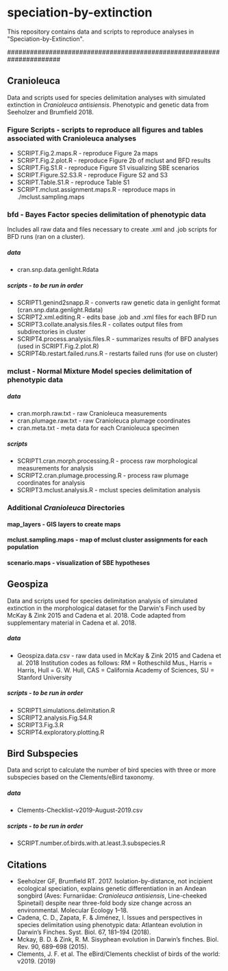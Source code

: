 # speciation-by-extinction

This repository contains data and scripts to reproduce analyses in "Speciation-by-Extinction".


######################################################################


## Cranioleuca

Data and scripts used for species delimitation analyses with simulated extinction in *Cranioleuca antisiensis*. Phenotypic and genetic data from Seeholzer and Brumfield 2018. 

### Figure Scripts - scripts to reproduce all figures and tables associated with Cranioleuca analyses
- SCRIPT.Fig.2.maps.R - reproduce Figure 2a maps
- SCRIPT.Fig.2.plot.R - reproduce Figure 2b of mclust and BFD results
- SCRIPT.Fig.S1.R - reproduce Figure S1 visualizing SBE scenarios
- SCRIPT.Figure.S2.S3.R - reproduce Figure S2 and S3
- SCRIPT.Table.S1.R - reproduce Table S1
- SCRIPT.mclust.assignment.maps.R - reproduce maps in ./mclust.sampling.maps

### bfd - Bayes Factor species delimitation of phenotypic data

Includes all raw data and files necessary to create .xml and .job scripts for BFD runs (ran on a cluster).

##### data
- cran.snp.data.genlight.Rdata

##### scripts - to be run in order
- SCRIPT1.genind2snapp.R - converts raw genetic data in genlight format (cran.snp.data.genlight.Rdata)
- SCRIPT2.xml.editing.R - edits base .job and .xml files for each BFD run
- SCRIPT3.collate.analysis.files.R - collates output files from subdirectories in cluster
- SCRIPT4.process.analysis.files.R - summarizes results of BFD analyses (used in SCRIPT.Fig.2.plot.R)
- SCRIPT4b.restart.failed.runs.R - restarts failed runs (for use on cluster)

### mclust - Normal Mixture Model species delimitation of phenotypic data

##### data
- cran.morph.raw.txt - raw Cranioleuca measurements
- cran.plumage.raw.txt - raw Cranioleuca plumage coordinates
- cran.meta.txt - meta data for each Cranioleuca specimen

##### scripts
- SCRIPT1.cran.morph.processing.R - process raw morphological measurements for analysis
- SCRIPT2.cran.plumage.processing.R - process raw plumage coordinates for analysis
- SCRIPT3.mclust.analysis.R - mclust species delimitation analysis

### Additional *Cranioleuca* Directories
#### map_layers - GIS layers to create maps
#### mclust.sampling.maps - map of mclust cluster assignments for each population 
#### scenario.maps - visualization of SBE hypotheses



## Geospiza
Data and scripts used for species delimitation analysis of simulated extinction in the morphological dataset for the Darwin's Finch used by McKay & Zink 2015 and Cadena et al. 2018. Code adapted from supplementary material in Cadena et al. 2018. 

##### data
- Geospiza.data.csv - raw data used in McKay & Zink 2015 and Cadena et al. 2018 Institution codes as follows: RM = Rotheschild Mus., Harris = Harris, Hull = G. W. Hull, CAS = California Academy of Sciences, SU = Stanford University

##### scripts - to be run in order
- SCRIPT1.simulations.delimitation.R
- SCRIPT2.analysis.Fig.S4.R
- SCRIPT3.Fig.3.R
- SCRIPT4.exploratory.plotting.R


## Bird Subspecies
Data and script to calculate the number of bird species with three or more subspecies based on the Clements/eBird taxonomy.

##### data
- Clements-Checklist-v2019-August-2019.csv

##### scripts - to be run in order
- SCRIPT.number.of.birds.with.at.least.3.subspecies.R




## Citations
- Seeholzer GF, Brumfield RT. 2017. Isolation-by-distance, not incipient ecological speciation, explains genetic differentiation in an Andean songbird (Aves: Furnariidae: *Cranioleuca antisiensis*, Line-cheeked Spinetail) despite near three-fold body size change across an environmental. Molecular Ecology 1–18.
- Cadena, C. D., Zapata, F. & Jiménez, I. Issues and perspectives in species delimitation using phenotypic data: Atlantean evolution in Darwin’s Finches. Syst. Biol. 67, 181–194 (2018).
- Mckay, B. D. & Zink, R. M. Sisyphean evolution in Darwin’s finches. Biol. Rev. 90, 689–698 (2015).
- Clements, J. F. et al. The eBird/Clements checklist of birds of the world: v2019. (2019)

